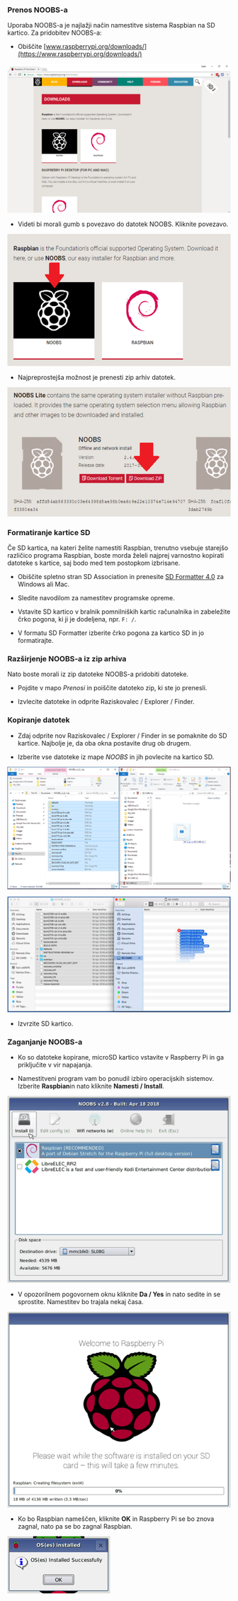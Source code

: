 ### Prenos NOOBS-a

Uporaba NOOBS-a je najlažji način namestitve sistema Raspbian na SD kartico. Za pridobitev NOOBS-a:

+ Obiščite [www.raspberrypi.org/downloads/](https://www.raspberrypi.org/downloads/)

![Stran za prenos](images/downloads-page.png)

+ Videti bi morali gumb s povezavo do datotek NOOBS. Kliknite povezavo.

![Kliknite na NOOBS](images/click-noobs.png)

+ Najpreprostejša možnost je prenesti zip arhiv datotek.

![Prenesi zip](images/download-zip.png)

### Formatiranje kartice SD

Če SD kartica, na kateri želite namestiti Raspbian, trenutno vsebuje starejšo različico programa Raspbian, boste morda želeli najprej varnostno kopirati datoteke s kartice, saj bodo med tem postopkom izbrisane.

+ Obiščite spletno stran SD Association in prenesite [SD Formatter 4.0](https://www.sdcard.org/downloads/formatter_4/index.html) za Windows ali Mac.

+ Sledite navodilom za namestitev programske opreme.

+ Vstavite SD kartico v bralnik pomnilniških kartic računalnika in zabeležite črko pogona, ki ji je dodeljena, npr. `F: /`.

+ V formatu SD Formatter izberite črko pogona za kartico SD in jo formatirajte.

### Razširjenje NOOBS-a iz zip arhiva

Nato boste morali iz zip datoteke NOOBS-a pridobiti datoteke.

+ Pojdite v mapo *Prenosi* in poiščite datoteko zip, ki ste jo prenesli.

+ Izvlecite datoteke in odprite Raziskovalec / Explorer / Finder.

### Kopiranje datotek

+ Zdaj odprite nov Raziskovalec / Explorer / Finder in se pomaknite do SD kartice. Najbolje je, da oba okna postavite drug ob drugem.

+ Izberite vse datoteke iz mape *NOOBS* in jih povlecite na kartico SD.

![kopiranje v sistemu windows](images/copy3.png)

![kopiranje v sistemu macos](images/macos_copy.png)

+ Izvrzite SD kartico.

### Zaganjanje NOOBS-a

+ Ko so datoteke kopirane, microSD kartico vstavite v Raspberry Pi in ga priključite v vir napajanja.

+ Namestitveni program vam bo ponudil izbiro operacijskih sistemov. Izberite **Raspbian**in nato kliknite **Namesti / Install**.

![namestitev](images/install.png)

+ V opozorilnem pogovornem oknu kliknite **Da / Yes** in nato sedite in se sprostite. Namestitev bo trajala nekaj časa.

![nameščanje](images/installing.png)

+ Ko bo Raspbian nameščen, kliknite **OK** in Raspberry Pi se bo znova zagnal, nato pa se bo zagnal Raspbian.

![nameščen](images/installed.png)
